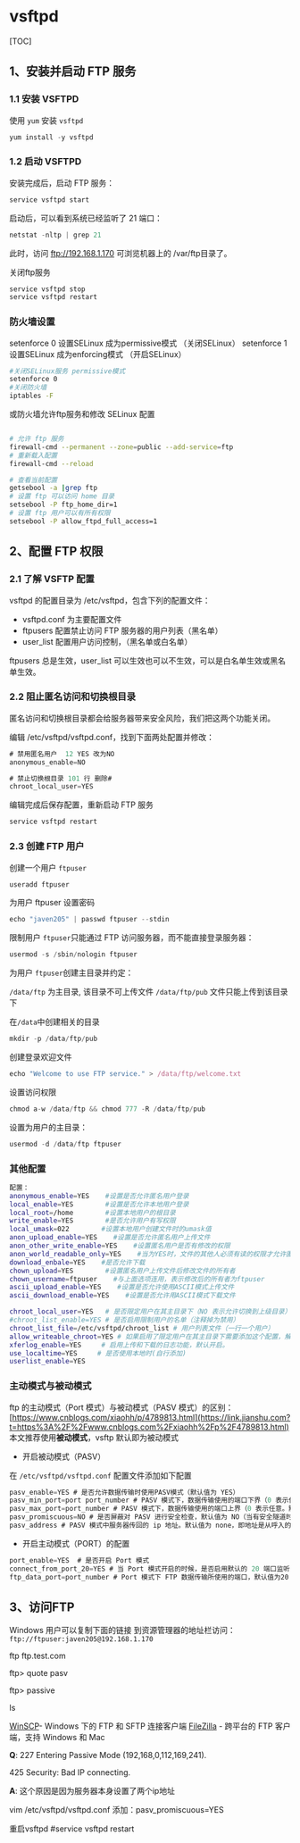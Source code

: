 # vsftpd

[TOC]



## 1、安装并启动 FTP 服务

### 1.1 安装 VSFTPD

使用 `yum` 安装 `vsftpd`

```javascript
yum install -y vsftpd 
```

### 1.2  启动 VSFTPD

安装完成后，启动 FTP 服务：

```javascript
service vsftpd start
```

启动后，可以看到系统已经监听了 21 端口：

```javascript
netstat -nltp | grep 21
```

此时，访问 ftp://192.168.1.170 可浏览机器上的 /var/ftp目录了。

关闭ftp服务

``` bash
service vsftpd stop
service vsftpd restart
```





### 防火墙设置



setenforce 0 设置SELinux 成为permissive模式 （关闭SELinux）
setenforce 1 设置SELinux 成为enforcing模式 （开启SELinux）

``` bash
#关闭SELinux服务 permissive模式
setenforce 0 
#关闭防火墙
iptables -F 
```

或防火墙允许ftp服务和修改 SELinux 配置

``` bash

# 允许 ftp 服务
firewall-cmd --permanent --zone=public --add-service=ftp
# 重新载入配置
firewall-cmd --reload

# 查看当前配置
getsebool -a |grep ftp
# 设置 ftp 可以访问 home 目录
setsebool -P ftp_home_dir=1
# 设置 ftp 用户可以有所有权限
setsebool -P allow_ftpd_full_access=1
```



## 2、配置 FTP 权限

### 2.1 了解 VSFTP 配置

vsftpd 的配置目录为 /etc/vsftpd，包含下列的配置文件：

- vsftpd.conf 为主要配置文件
- ftpusers 配置禁止访问 FTP 服务器的用户列表（黑名单）
- user_list 配置用户访问控制，（黑名单或白名单）

ftpusers 总是生效，user_list 可以生效也可以不生效，可以是白名单生效或黑名单生效。



### 2.2 阻止匿名访问和切换根目录

匿名访问和切换根目录都会给服务器带来安全风险，我们把这两个功能关闭。

编辑 /etc/vsftpd/vsftpd.conf，找到下面两处配置并修改：

```javascript
# 禁用匿名用户  12 YES 改为NO
anonymous_enable=NO

# 禁止切换根目录 101 行 删除#
chroot_local_user=YES 
```

编辑完成后保存配置，重新启动 FTP 服务

```javascript
service vsftpd restart
```

### 2.3 创建 FTP 用户

创建一个用户 `ftpuser`

```javascript
useradd ftpuser
```

为用户 ftpuser 设置密码

```javascript
echo "javen205" | passwd ftpuser --stdin
```



限制用户 `ftpuser`只能通过 FTP 访问服务器，而不能直接登录服务器：

```javascript
usermod -s /sbin/nologin ftpuser
```



为用户 `ftpuser`创建主目录并约定：

`/data/ftp` 为主目录, 该目录不可上传文件  `/data/ftp/pub` 文件只能上传到该目录下

在`/data`中创建相关的目录

```javascript
mkdir -p /data/ftp/pub
```

创建登录欢迎文件

```javascript
echo "Welcome to use FTP service." > /data/ftp/welcome.txt
```

设置访问权限

```javascript
chmod a-w /data/ftp && chmod 777 -R /data/ftp/pub
```

设置为用户的主目录：

```javascript
usermod -d /data/ftp ftpuser
```

### 其他配置

``` bash
配置：
anonymous_enable=YES    #设置是否允许匿名用户登录 
local_enable=YES        #设置是否允许本地用户登录 
local_root=/home        #设置本地用户的根目录 
write_enable=YES        #是否允许用户有写权限 
local_umask=022        #设置本地用户创建文件时的umask值 
anon_upload_enable=YES    #设置是否允许匿名用户上传文件 
anon_other_write_enable=YES    #设置匿名用户是否有修改的权限 
anon_world_readable_only=YES    #当为YES时，文件的其他人必须有读的权限才允许匿名用户下载，单单所有人为ftp且有读权限是无法下载的，必须其他人也有读权限，才允许下载 
download_enbale=YES    #是否允许下载 
chown_upload=YES        #设置匿名用户上传文件后修改文件的所有者 
chown_username=ftpuser    #与上面选项连用，表示修改后的所有者为ftpuser 
ascii_upload_enable=YES    #设置是否允许使用ASCII模式上传文件 
ascii_download_enable=YES    #设置是否允许用ASCII模式下载文件 

chroot_local_user=YES   # 是否限定用户在其主目录下（NO 表示允许切换到上级目录）
#chroot_list_enable=YES # 是否启用限制用户的名单（注释掉为禁用）
chroot_list_file=/etc/vsftpd/chroot_list # 用户列表文件（一行一个用户）
allow_writeable_chroot=YES # 如果启用了限定用户在其主目录下需要添加这个配置，解决报错 500 OOPS: vsftpd: refusing to run with writable root inside chroot()
xferlog_enable=YES     # 启用上传和下载的日志功能，默认开启。
use_localtime=YES     # 是否使用本地时(自行添加)
userlist_enable=YES 
```

### 主动模式与被动模式

ftp 的主动模式（Port 模式）与被动模式（PASV 模式）的区别：[https://www.cnblogs.com/xiaohh/p/4789813.html](https://link.jianshu.com?t=https%3A%2F%2Fwww.cnblogs.com%2Fxiaohh%2Fp%2F4789813.html)
 本文推荐使用**被动模式**，vsftp 默认即为被动模式

- 开启被动模式（PASV）

在 `/etc/vsftpd/vsftpd.conf` 配置文件添加如下配置

```objectivec
pasv_enable=YES # 是否允许数据传输时使用PASV模式（默认值为 YES）
pasv_min_port=port port_number # PASV 模式下，数据传输使用的端口下界（0 表示任意。默认值为 0）把端口范围设在比较高的一段范围内，比如 50000-60000，将有助于安全性的提高.
pasv_max_port=port_number # PASV 模式下，数据传输使用的端口上界（0 表示任意。默认值为 0）
pasv_promiscuous=NO # 是否屏蔽对 PASV 进行安全检查，默认值为 NO（当有安全隧道时可禁用）
pasv_address # PASV 模式中服务器传回的 ip 地址。默认值为 none，即地址是从呼入的连接套接字中获取。
```

- 开启主动模式（PORT）的配置

```objectivec
port_enable=YES  # 是否开启 Port 模式
connect_from_port_20=YES # 当 Port 模式开启的时候，是否启用默认的 20 端口监听
ftp_data_port=port_number # Port 模式下 FTP 数据传输所使用的端口，默认值为20
```



## 3、访问FTP

Windows 用户可以复制下面的链接
到资源管理器的地址栏访问：`ftp://ftpuser:javen205@192.168.1.170 `



ftp  ftp.test.com

ftp> quote pasv

ftp> passive

ls



[WinSCP](https://winscp.net/eng/docs/lang:chs)- Windows 下的 FTP 和 SFTP 连接客户端
[FileZilla](https://filezilla-project.org/) - 跨平台的 FTP 客户端，支持 Windows 和 Mac





**Q**: 227 Entering Passive Mode (192,168,0,112,169,241).

425 Security: Bad IP connecting.

**A**: 这个原因是因为服务器本身设置了两个ip地址

vim /etc/vsftpd/vsftpd.conf 
添加：pasv_promiscuous=YES 

重启vsftpd #service vsftpd restart